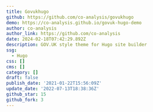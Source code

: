 ```yaml
---
title: Govukhugo
github: https://github.com/co-analysis/govukhugo
demo: https://co-analysis.github.io/govuk-hugo-demo
author: co-analysis
author_link: https://github.com/co-analysis
date: 2024-02-18T07:42:29.892Z
description: GOV.UK style theme for Hugo site builder
ssg:
  - Hugo
css: []
cms: []
category: []
draft: false
publish_date: '2021-01-22T15:56:09Z'
update_date: '2022-07-13T18:38:36Z'
github_star: 15
github_fork: 3
---
```

